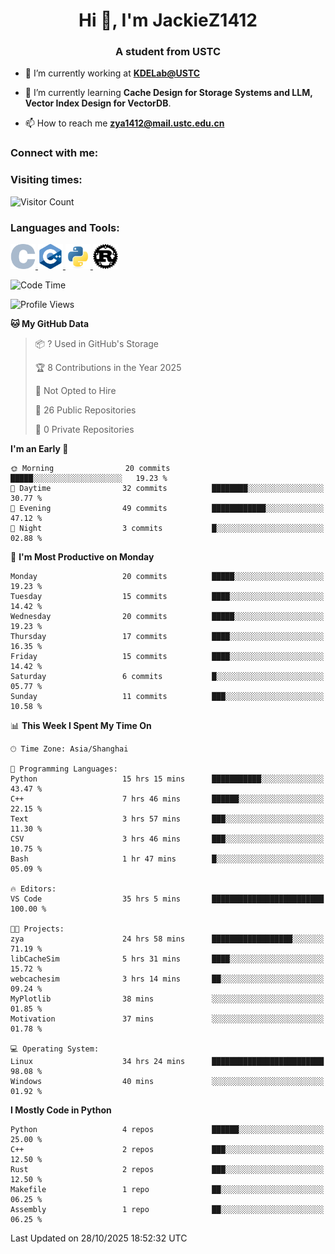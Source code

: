 <h1 align="center">Hi 👋, I'm JackieZ1412</h1>
<h3 align="center">A student from USTC</h3>

- 🔭 I’m currently working at [**KDELab@USTC**](http://kdelab.ustc.edu.cn/)

- 🌱 I’m currently learning **Cache Design for Storage Systems and LLM, Vector Index Design for VectorDB**.

- 📫 How to reach me **zya1412@mail.ustc.edu.cn**

<h3 align="left">Connect with me:</h3>
<p align="left">
</p>

<h3 align="left">Visiting times:</h3>
<p align="left">
</p>

![Visitor Count](https://profile-counter.glitch.me/Christmas/count.svg)

<h3 align="left">Languages and Tools:</h3>
<p align="left"> <a href="https://www.cprogramming.com/" target="_blank" rel="noreferrer"> <img src="https://raw.githubusercontent.com/devicons/devicon/master/icons/c/c-original.svg" alt="c" width="40" height="40"/> </a> <a href="https://www.w3schools.com/cpp/" target="_blank" rel="noreferrer"> <img src="https://raw.githubusercontent.com/devicons/devicon/master/icons/cplusplus/cplusplus-original.svg" alt="cplusplus" width="40" height="40"/> </a> <a href="https://www.python.org" target="_blank" rel="noreferrer"> <img src="https://raw.githubusercontent.com/devicons/devicon/master/icons/python/python-original.svg" alt="python" width="40" height="40"/> </a> <a href="https://www.rust-lang.org" target="_blank" rel="noreferrer"> <img src="https://raw.githubusercontent.com/devicons/devicon/master/icons/rust/rust-plain.svg" alt="rust" width="40" height="40"/> </a> </p>



<!--START_SECTION:waka-->
![Code Time](http://img.shields.io/badge/Code%20Time-1%2C529%20hrs%208%20mins-blue)

![Profile Views](http://img.shields.io/badge/Profile%20Views-2-blue)

**🐱 My GitHub Data** 

> 📦 ? Used in GitHub's Storage 
 > 
> 🏆 8 Contributions in the Year 2025
 > 
> 🚫 Not Opted to Hire
 > 
> 📜 26 Public Repositories 
 > 
> 🔑 0 Private Repositories 
 > 
**I'm an Early 🐤** 

```text
🌞 Morning                20 commits          █████░░░░░░░░░░░░░░░░░░░░   19.23 % 
🌆 Daytime                32 commits          ████████░░░░░░░░░░░░░░░░░   30.77 % 
🌃 Evening                49 commits          ████████████░░░░░░░░░░░░░   47.12 % 
🌙 Night                  3 commits           █░░░░░░░░░░░░░░░░░░░░░░░░   02.88 % 
```
📅 **I'm Most Productive on Monday** 

```text
Monday                   20 commits          █████░░░░░░░░░░░░░░░░░░░░   19.23 % 
Tuesday                  15 commits          ████░░░░░░░░░░░░░░░░░░░░░   14.42 % 
Wednesday                20 commits          █████░░░░░░░░░░░░░░░░░░░░   19.23 % 
Thursday                 17 commits          ████░░░░░░░░░░░░░░░░░░░░░   16.35 % 
Friday                   15 commits          ████░░░░░░░░░░░░░░░░░░░░░   14.42 % 
Saturday                 6 commits           █░░░░░░░░░░░░░░░░░░░░░░░░   05.77 % 
Sunday                   11 commits          ███░░░░░░░░░░░░░░░░░░░░░░   10.58 % 
```


📊 **This Week I Spent My Time On** 

```text
🕑︎ Time Zone: Asia/Shanghai

💬 Programming Languages: 
Python                   15 hrs 15 mins      ███████████░░░░░░░░░░░░░░   43.47 % 
C++                      7 hrs 46 mins       ██████░░░░░░░░░░░░░░░░░░░   22.15 % 
Text                     3 hrs 57 mins       ███░░░░░░░░░░░░░░░░░░░░░░   11.30 % 
CSV                      3 hrs 46 mins       ███░░░░░░░░░░░░░░░░░░░░░░   10.75 % 
Bash                     1 hr 47 mins        █░░░░░░░░░░░░░░░░░░░░░░░░   05.09 % 

🔥 Editors: 
VS Code                  35 hrs 5 mins       █████████████████████████   100.00 % 

🐱‍💻 Projects: 
zya                      24 hrs 58 mins      ██████████████████░░░░░░░   71.19 % 
libCacheSim              5 hrs 31 mins       ████░░░░░░░░░░░░░░░░░░░░░   15.72 % 
webcachesim              3 hrs 14 mins       ██░░░░░░░░░░░░░░░░░░░░░░░   09.24 % 
MyPlotlib                38 mins             ░░░░░░░░░░░░░░░░░░░░░░░░░   01.85 % 
Motivation               37 mins             ░░░░░░░░░░░░░░░░░░░░░░░░░   01.78 % 

💻 Operating System: 
Linux                    34 hrs 24 mins      █████████████████████████   98.08 % 
Windows                  40 mins             ░░░░░░░░░░░░░░░░░░░░░░░░░   01.92 % 
```

**I Mostly Code in Python** 

```text
Python                   4 repos             ██████░░░░░░░░░░░░░░░░░░░   25.00 % 
C++                      2 repos             ███░░░░░░░░░░░░░░░░░░░░░░   12.50 % 
Rust                     2 repos             ███░░░░░░░░░░░░░░░░░░░░░░   12.50 % 
Makefile                 1 repo              ██░░░░░░░░░░░░░░░░░░░░░░░   06.25 % 
Assembly                 1 repo              ██░░░░░░░░░░░░░░░░░░░░░░░   06.25 % 
```




 Last Updated on 28/10/2025 18:52:32 UTC
<!--END_SECTION:waka-->
